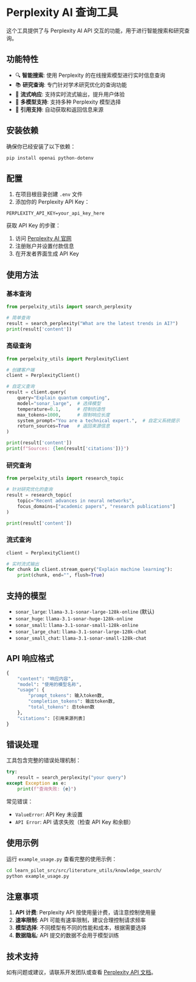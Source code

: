 # Perplexity AI 查询工具

这个工具提供了与 Perplexity AI API 交互的功能，用于进行智能搜索和研究查询。

## 功能特性

- 🔍 **智能搜索**: 使用 Perplexity 的在线搜索模型进行实时信息查询
- 📚 **研究查询**: 专门针对学术研究优化的查询功能
- 🌊 **流式响应**: 支持实时流式输出，提升用户体验
- 🎯 **多模型支持**: 支持多种 Perplexity 模型选择
- 📖 **引用支持**: 自动获取和返回信息来源

## 安装依赖

确保你已经安装了以下依赖：

```bash
pip install openai python-dotenv
```

## 配置

1. 在项目根目录创建 `.env` 文件
2. 添加你的 Perplexity API Key：

```env
PERPLEXITY_API_KEY=your_api_key_here
```

获取 API Key 的步骤：
1. 访问 [Perplexity AI 官网](https://perplexity.ai)
2. 注册账户并设置付款信息
3. 在开发者界面生成 API Key

## 使用方法

### 基本查询

```python
from perpelxity_utils import search_perplexity

# 简单查询
result = search_perplexity("What are the latest trends in AI?")
print(result['content'])
```

### 高级查询

```python
from perpelxity_utils import PerplexityClient

# 创建客户端
client = PerplexityClient()

# 自定义查询
result = client.query(
    query="Explain quantum computing",
    model="sonar_large",  # 选择模型
    temperature=0.1,      # 控制创造性
    max_tokens=1000,      # 限制响应长度
    system_prompt="You are a technical expert.",  # 自定义系统提示
    return_sources=True   # 返回来源信息
)

print(result['content'])
print(f"Sources: {len(result['citations'])}")
```

### 研究查询

```python
from perpelxity_utils import research_topic

# 针对研究优化的查询
result = research_topic(
    topic="Recent advances in neural networks",
    focus_domains=["academic papers", "research publications"]
)

print(result['content'])
```

### 流式查询

```python
client = PerplexityClient()

# 实时流式输出
for chunk in client.stream_query("Explain machine learning"):
    print(chunk, end="", flush=True)
```

## 支持的模型

- `sonar_large`: `llama-3.1-sonar-large-128k-online` (默认)
- `sonar_huge`: `llama-3.1-sonar-huge-128k-online`  
- `sonar_small`: `llama-3.1-sonar-small-128k-online`
- `sonar_large_chat`: `llama-3.1-sonar-large-128k-chat`
- `sonar_small_chat`: `llama-3.1-sonar-small-128k-chat`

## API 响应格式

```python
{
    "content": "响应内容",
    "model": "使用的模型名称", 
    "usage": {
        "prompt_tokens": 输入token数,
        "completion_tokens": 输出token数,
        "total_tokens": 总token数
    },
    "citations": [引用来源列表]
}
```

## 错误处理

工具包含完整的错误处理机制：

```python
try:
    result = search_perplexity("your query")
except Exception as e:
    print(f"查询失败: {e}")
```

常见错误：
- `ValueError`: API Key 未设置
- `API Error`: API 请求失败（检查 API Key 和余额）

## 使用示例

运行 `example_usage.py` 查看完整的使用示例：

```bash
cd learn_pilot_src/src/literature_utils/knowledge_search/
python example_usage.py
```

## 注意事项

1. **API 计费**: Perplexity API 按使用量计费，请注意控制使用量
2. **速率限制**: API 可能有速率限制，建议合理控制请求频率
3. **模型选择**: 不同模型有不同的性能和成本，根据需要选择
4. **数据隐私**: API 提交的数据不会用于模型训练

## 技术支持

如有问题或建议，请联系开发团队或查看 [Perplexity API 文档](https://docs.perplexity.ai/)。 